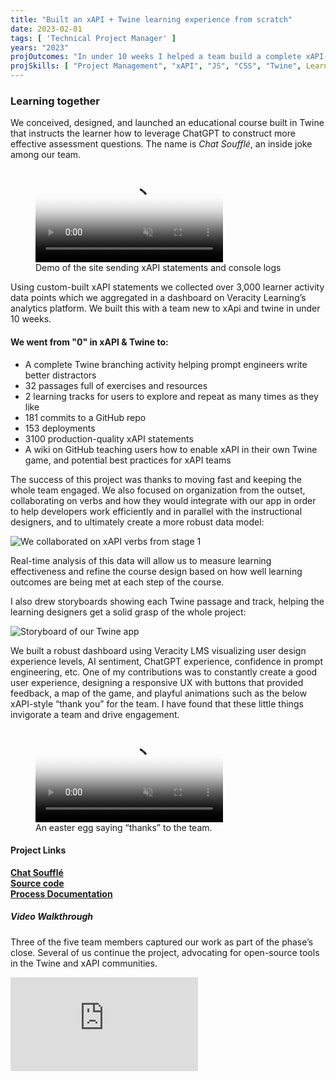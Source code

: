 ```yaml
---
title: "Built an xAPI + Twine learning experience from scratch"
date: 2023-02-01
tags: [ 'Technical Project Manager' ]
years: "2023"
projOutcomes: "In under 10 weeks I helped a team build a complete xAPI-enabled learning experience, with documentation for the community."
projSkills: [ "Project Management", "xAPI", "JS", "CSS", "Twine", Learning Enablement", "Prompt Engineering" ]
---
```


### Learning together 



We conceived, designed, and launched an educational course built in Twine that instructs the learner how to leverage ChatGPT to construct more effective assessment questions. The name is *Chat Soufflé*, an inside joke among our team. 

<figure>
<video autoplay loop muted playsinline poster="/chat-souffle-cover.webp">
  <source src="/chat-souffle.mp4" type="video/mp4">
</video>
<figcaption>Demo of the site sending xAPI statements and console logs</figcaption>
</figure>

Using custom-built xAPI statements we collected over 3,000 learner activity data points which we aggregated in a dashboard on Veracity Learning&rsquo;s analytics platform. We built this with a team new to xApi and twine in under 10 weeks. 

#### We went from "0" in xAPI & Twine to:

- A complete Twine branching activity helping prompt engineers write better distractors
- 32 passages full of exercises and resources
- 2 learning tracks for users to explore and repeat as many times as they like
- 181 commits to a GitHub repo
- 153 deployments
- 3100 production-quality xAPI statements 
- A wiki on GitHub teaching users how to enable xAPI in their own Twine game, and potential best practices for xAPI teams

The success of this project was thanks to moving fast and keeping the whole team engaged. We also focused on organization from the outset, collaborating on verbs and how they would integrate with our app in order to help developers work efficiently and in parallel with the instructional designers, and to ultimately create a more robust data model:

![We collaborated on xAPI verbs from stage 1](/verbs.webp)

Real-time analysis of this data will allow us to measure learning effectiveness and refine the course design based on how well learning outcomes are being met at each step of the course.

I also drew storyboards showing each Twine passage and track, helping the learning designers get a solid grasp of the whole project:

![Storyboard of our Twine app](/storyboard.webp)

We built a robust dashboard using Veracity LMS visualizing user design experience levels, AI sentiment, ChatGPT experience, confidence in prompt engineering, etc. One of my contributions was to constantly create a good user experience, designing a responsive UX with buttons that provided feedback, a map of the game, and playful animations such as the below xAPI-style &ldquo;thank you&rdquo; for the team. I have found that these little things invigorate a team and drive engagement.

<figure>
<video autoplay loop muted playsinline poster="/chat-animation.webp">
  <source src="/chat-animation.mp4" type="video/mp4">
</video>
<figcaption>An easter egg saying &ldquo;thanks&rdquo; to the team.</figcaption>
</figure>

#### Project Links

**[Chat Soufflé](https://doughahn.github.io/chat-souffle/)**   
**[Source code](https://github.com/doughahn/chat-souffle)**  
**[Process Documentation](https://github.com/doughahn/chat-souffle/wiki)**

##### Video Walkthrough

Three of the five team members captured our work as part of the phase&rsquo;s close. Several of us continue the project, advocating for open-source tools in the Twine and xAPI communities. 

<iframe class="youtube-embed" src="https://www.youtube.com/embed/m0hl_OYQwPU?controls=0" title="YouTube video player" frameborder="0" allow="accelerometer; autoplay; clipboard-write; encrypted-media; gyroscope; picture-in-picture; web-share" allowfullscreen></iframe>

